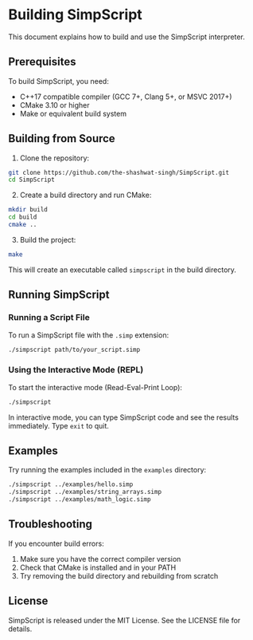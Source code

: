 # Building SimpScript

This document explains how to build and use the SimpScript interpreter.

## Prerequisites

To build SimpScript, you need:

- C++17 compatible compiler (GCC 7+, Clang 5+, or MSVC 2017+)
- CMake 3.10 or higher
- Make or equivalent build system

## Building from Source

1. Clone the repository:

```bash
git clone https://github.com/the-shashwat-singh/SimpScript.git
cd SimpScript
```

2. Create a build directory and run CMake:

```bash
mkdir build
cd build
cmake ..
```

3. Build the project:

```bash
make
```

This will create an executable called `simpscript` in the build directory.

## Running SimpScript

### Running a Script File

To run a SimpScript file with the `.simp` extension:

```bash
./simpscript path/to/your_script.simp
```

### Using the Interactive Mode (REPL)

To start the interactive mode (Read-Eval-Print Loop):

```bash
./simpscript
```

In interactive mode, you can type SimpScript code and see the results immediately. Type `exit` to quit.

## Examples

Try running the examples included in the `examples` directory:

```bash
./simpscript ../examples/hello.simp
./simpscript ../examples/string_arrays.simp
./simpscript ../examples/math_logic.simp
```

## Troubleshooting

If you encounter build errors:

1. Make sure you have the correct compiler version
2. Check that CMake is installed and in your PATH
3. Try removing the build directory and rebuilding from scratch

## License

SimpScript is released under the MIT License. See the LICENSE file for details. 